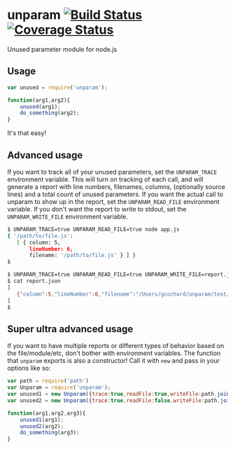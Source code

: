 # unparam [![Build Status](https://travis-ci.org/gcochard/unparam.svg?branch=master)](https://travis-ci.org/gcochard/unparam) [![Coverage Status](https://coveralls.io/repos/gcochard/unparam/badge.png)](https://coveralls.io/r/gcochard/unparam)

Unused parameter module for node.js

## Usage
```js
var unused = require('unparam');

function(arg1,arg2){
    unused(arg1);
    do_something(arg2);
}
```
It's that easy!
 
 
## Advanced usage

If you want to track all of your unused parameters, set the `UNPARAM_TRACE` environment variable. This will turn on tracking of each call, and will generate a report with line numbers, filenames, columns, (optionally source lines) and a total count of unused parameters. If you want the actual call to unparam to show up in the report, set the `UNPARAM_READ_FILE` environment variable. If you don't want the report to write to stdout, set the `UNPARAM_WRITE_FILE` environment variable.
```bash
$ UNPARAM_TRACE=true UNPARAM_READ_FILE=true node app.js
{ '/path/to/file.js': 
   [ { column: 5,
       lineNumber: 6,
       filename: '/path/to/file.js' } ] }
$
```

```bash
$ UNPARAM_TRACE=true UNPARAM_READ_FILE=true UNPARAM_WRITE_FILE=report.json node app.js
$ cat report.json
]
   {"column":5,"lineNumber":6,"filename":"/Users/gcochard/unparam/test/function.js"}
]
$
```
 
## Super ultra advanced usage

If you want to have multiple reports or different types of behavior based on the file/module/etc, don't bother with environment variables. The function that `unparam` exports is also a constructor! Call it with `new` and pass in your options like so:
```javascript
var path = require('path')
var Unparam = require('unparam');
var unused1 = new Unparam({trace:true,readFile:true,writeFile:path.join(__dirname,'report1.json')});
var unused2 = new Unparam({trace:true,readFile:false,writeFile:path.join(__dirname,'report2.json')});

function(arg1,arg2,arg3){
    unused1(arg1);
    unused2(arg2);
    do_something(arg3);
}
```
